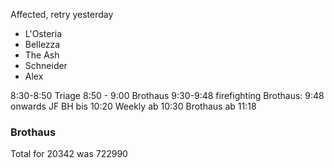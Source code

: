 Affected, retry yesterday
- L'Osteria
- Bellezza
- The Ash
- Schneider
- Alex

8:30-8:50 Triage
8:50 - 9:00 Brothaus
9:30-9:48 firefighting
Brothaus: 9:48 onwards
JF BH bis 10:20
Weekly ab 10:30
Brothaus ab 11:18

### Brothaus
Total for 20342 was 722990
